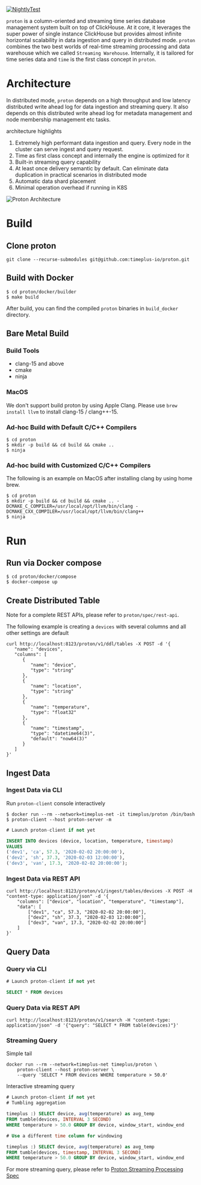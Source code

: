 [![NightlyTest](https://github.com/timeplus-io/proton/actions/workflows/nightly_test.yml/badge.svg?branch=develop)](https://github.com/timeplus-io/proton/actions/workflows/nightly_test.yml)

`proton` is a column-oriented and streaming time series database management system built on top of ClickHouse. At it core, it leverages the super power of single instance ClickHouse but provides almost infinite horizontal scalability in data ingestion and query in distributed mode. `proton` combines the two best worlds of real-time streaming processing and data warehouse which we called `Streaming Warehouse`. Internally, it is tailored for time series data and `time` is the first class concept in `proton`.

# Architecture

In distributed mode, `proton` depends on a high throughput and low latency distributed write ahead log for data ingestion and streaming query. It also depends on this distributed write ahead log for metadata management and node membership management etc tasks.

architecture highlights

1. Extremely high performant data ingestion and query. Every node in the cluster can serve ingest and query request.
2. Time as first class concept and internally the engine is optimized for it
3. Built-in streaming query capability
4. At least once delivery semantic by default. Can eliminate data duplication in practical scenarios in distributed mode
5. Automatic data shard placement
6. Minimal operation overhead if running in K8S

![Proton Architecture](https://github.com/timeplus-io/proton/raw/develop/design/proton-high-level-arch.png)

# Build

## Clone proton

```
git clone --recurse-submodules git@github.com:timeplus-io/proton.git
```

## Build with Docker

```
$ cd proton/docker/builder
$ make build
```

After build, you can find the compiled `proton` binaries in `build_docker` directory.

## Bare Metal Build

### Build Tools
- clang-15 and above
- cmake
- ninja

### MacOS
We don't support build proton by using Apple Clang. Please use `brew install llvm` to install
clang-15 / clang++-15.

### Ad-hoc Build with Default C/C++ Compilers

```
$ cd proton
$ mkdir -p build && cd build && cmake ..
$ ninja
```

### Ad-hoc build with Customized C/C++ Compilers

The following is an example on MacOS after installing clang by using home brew.
```
$ cd proton
$ mkdir -p build && cd build && cmake .. -DCMAKE_C_COMPILER=/usr/local/opt/llvm/bin/clang -DCMAKE_CXX_COMPILER=/usr/local/opt/llvm/bin/clang++
$ ninja
```

# Run

## Run via Docker compose
```
$ cd proton/docker/compose
$ docker-compose up
```

## Create Distributed Table

Note for a complete REST APIs, please refer to `proton/spec/rest-api`.

The following example is creating a `devices` with several columns and all other settings are default

```
curl http://localhost:8123/proton/v1/ddl/tables -X POST -d '{
   "name": "devices",
   "columns": [
      {
         "name": "device",
         "type": "string"
      },
      {
         "name": "location",
         "type": "string"
      },
      {
         "name": "temperature",
         "type": "float32"
      },
      {
         "name": "timestamp",
         "type": "datetime64(3)",
         "default": "now64(3)"
      }
   ]
}'
```

## Ingest Data

### Ingest Data via CLI

Run `proton-client` console interactively
```shell
$ docker run --rm --network=timeplus-net -it timeplus/proton /bin/bash
$ proton-client --host proton-server -m
```

```sql
# Launch proton-client if not yet

INSERT INTO devices (device, location, temperature, timestamp)
VALUES
('dev1', 'ca', 57.3, '2020-02-02 20:00:00'),
('dev2', 'sh', 37.3, '2020-02-03 12:00:00'),
('dev3', 'van', 17.3, '2020-02-02 20:00:00');
```

### Ingest Data via REST API

```
curl http://localhost:8123/proton/v1/ingest/tables/devices -X POST -H "content-type: application/json" -d '{
    "columns": ["device", "location", "temperature", "timestamp"],
    "data": [
        ["dev1", "ca", 57.3, "2020-02-02 20:00:00"],
        ["dev2", "sh", 37.3, "2020-02-03 12:00:00"],
        ["dev3", "van", 17.3, "2020-02-02 20:00:00"]
    ]
}'
```

## Query Data

### Query via CLI

```sql
# Launch proton-client if not yet

SELECT * FROM devices
```

### Query Data via REST API

```
curl http://localhost:8123/proton/v1/search -H "content-type: application/json" -d '{"query": "SELECT * FROM table(devices)"}'
```

### Streaming Query

Simple tail

```
docker run --rm --network=timeplus-net timeplus/proton \
    proton-client --host proton-server \
    --query 'SELECT * FROM devices WHERE temperature > 50.0'
```

Interactive streaming query

```sql
# Launch proton-client if not yet
# Tumbling aggregation

timeplus :) SELECT device, avg(temperature) as avg_temp
FROM tumble(devices, INTERVAL 3 SECOND)
WHERE temperature > 50.0 GROUP BY device, window_start, window_end

# Use a different time column for windowing

timeplus :) SELECT device, avg(temperature) as avg_temp
FROM tumble(devices, timestamp, INTERVAL 3 SECOND)
WHERE temperature > 50.0 GROUP BY device, window_start, window_end
```

For more streaming query, please refer to [Proton Streaming Processing Spec](spec/streaming.md)

